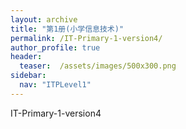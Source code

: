 ```yaml
---
layout: archive
title: "第1册(小学信息技术)"
permalink: /IT-Primary-1-version4/
author_profile: true
header:
  teaser:  /assets/images/500x300.png
sidebar:
  nav: "ITPLevel1"
---
```


IT-Primary-1-version4
